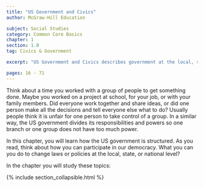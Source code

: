 ```yaml
---
title: "US Government and Civics"
author: McGraw-Hill Education

subject: Social Studies
category: Common Core Basics
chapter: 1
section: 1.0
tag: Civics & Government

excerpt: "US Government and Civics describes government at the local, state, and national levels and the responsibilities of citizenship."

pages: 16 - 71
---
```

Think about a time you worked with a group of people to get something done. Maybe you worked on a project at school, for your job, or with your family members. Did everyone work together and share ideas, or did one person make all the decisions and tell everyone else what to do? Usually people think it is unfair for one person to take control of a group. In a similar way, the US government divides its responsibilities and powers so one branch or one group does not have too much power.

In this chapter, you will learn how the US government is structured. As you read, think about how you can participate in our democracy. What you can you do to change laws or policies at the local, state, or national level?

In the chapter you will study these topics:

{% include section_collapsible.html %}
